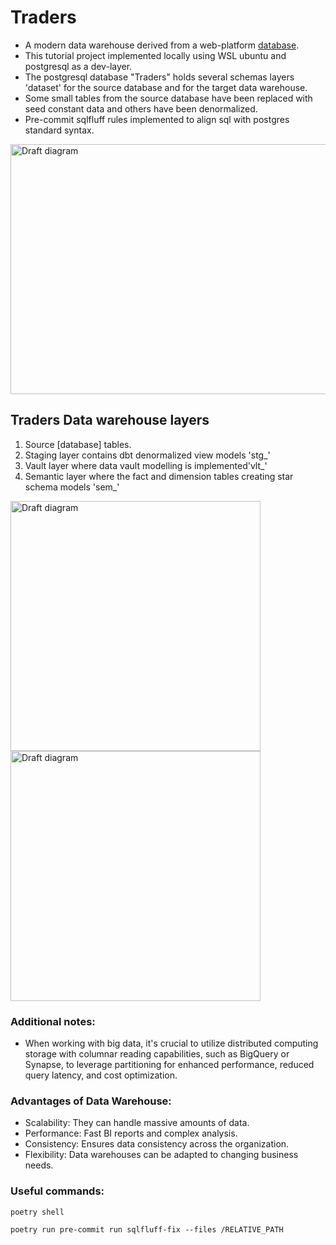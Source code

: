 # Traders
- A modern data warehouse derived from a web-platform [database][database_src].
- This tutorial project implemented locally using WSL ubuntu and postgresql as a dev-layer.
- The postgresql database "Traders" holds several schemas layers 'dataset' for the source database and for the target data warehouse.
- Some small tables from the source database have been replaced with seed constant data and others have been denormalized.
- Pre-commit sqlfluff rules implemented to align sql with postgres standard syntax.

<img src="https://github.com/AmmarSahyoun/dbt_traders/blob/main/assets/architecture.png" alt="Draft diagram" width="800" height="400">

## Traders Data warehouse layers
1. Source [database] tables.
2. Staging layer contains dbt denormalized view models 'stg_'
3. Vault layer where data vault modelling is implemented'vlt_'
4. Semantic layer where the fact and dimension tables creating star schema models 'sem_'

<img src="https://github.com/AmmarSahyoun/dbt_traders/blob/main/assets/v_order_customer.png" alt="Draft diagram" width="400" height="400">
<img src="https://github.com/AmmarSahyoun/dbt_traders/blob/main/assets/starSchema.png" alt="Draft diagram" width="400" height="400">


### Additional notes:
- When working with big data, it's crucial to utilize distributed computing storage with columnar reading capabilities, such as BigQuery or Synapse, to leverage partitioning for enhanced performance, reduced query latency, and cost optimization.

 
### Advantages of Data Warehouse:
- Scalability: They can handle massive amounts of data.
- Performance: Fast BI reports and complex analysis.
- Consistency: Ensures data consistency across the organization.
- Flexibility: Data warehouses can be adapted to changing business needs.

### Useful commands:
```shell
poetry shell 
```
```shell
poetry run pre-commit run sqlfluff-fix --files /RELATIVE_PATH
```

[database_src]: https://github.com/AmmarSahyoun/dbt_traders/tree/main/database_src

